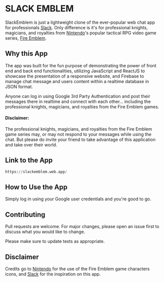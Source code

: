 # SLACK EMBLEM

SlackEmblem is just a lightweight clone of the ever-popular web chat app for professionals [Slack](https://www.slack.com). Only difference is it's for professional knights, magicians, and royalties from [Nintendo](https://www.nintendo.com)'s popular tactical RPG video game series, [Fire Emblem](https://fireemblem.nintendo.com).

## Why this App

The app was built for the fun purpose of demonstrating the power of front end and back end functionalities, utilizing JavaScript and ReactJS to showcase the presentation of a responsive website, and Firebase to manage chat message and users content within a realtime database in JSON format.

Anyone can log in using Google 3rd Party Authentication and post their messages there in realtime and connect with each other... including the professional knights, magicians, and royalties from the Fire Emblem games.

#### Disclaimer: 
The professional knights, magicians, and royalties from the Fire Emblem game series may, or may not respond to your messages while using the chat. But please do invite your friend to take advantage of this application and take over their world.


## Link to the App

```python
https://slackemblem.web.app/
```

## How to Use the App
Simply log in using your Google user credentials and you're good to go.

## Contributing
Pull requests are welcome. For major changes, please open an issue first to discuss what you would like to change.

Please make sure to update tests as appropriate.

## Disclaimer
Credits go to [Nintendo](https://www.nintendo.com/) for the use of the Fire Emblem game characters icons, and [Slack](https://www.slack.com) for the inspiration on this app.
